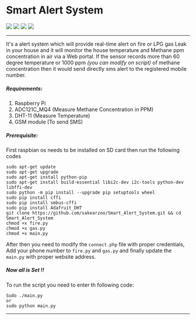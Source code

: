 # **Smart Alert System**
![](https://img.shields.io/badge/Release-V1.0.0-blue.svg)  ![](https://img.shields.io/badge/Build-Stable-green.svg) ![](https://img.shields.io/badge/License-MIT-red.svg) ![](https://img.shields.io/badge/By-Sheikh%20Nawab%20Arzoo-red.svg?style=social&logo=appveyor)

------------

It's a alert system which will provide real-time alert on fire or LPG gas Leak in your house and it will monitor the house temperature and Methane ppm concentration in air via a Web portal. If the sensor records more than 60 degree temperature or 1000 ppm *(you can modify on script)* of methane concentration then it would send directly sms alert to the registered mobile number.  

##### Requirements:
1. Raspberry Pi
2. ADC121C_MQ4 (Measure Methane Concentration in PPM)
3. DHT-11 (Measure Temperature)
4. GSM module (To send SMS)

##### Prerequisite:
First raspbian os needs to be installed on SD card then run the following codes
````
sudo apt-get update
sudo apt-get upgrade
sudo apt-get install python-pip
sudo apt-get install build-essential libi2c-dev i2c-tools python-dev libffi-dev
sudo python -m pip install --upgrade pip setuptools wheel
sudo pip install cffi
sudo pip install smbus-cffi
sudo pip install Adafruit_DHT
git clone https://github.com/sakearzoo/Smart_Alert_System.git && cd Smart_Alert_System
chmod +x fire.py
chmod +x gas.py
chmod +x main.py
````

After then you need to modify the `connect.php` file with proper credentials, Add your phone number to `fire.py` and `gas.py` and finally update the `main.py` with proper website address.

##### Now all is Set !!

To run the script you need to enter th following code:
````
Sudo ./main.py
or
sudo python main.py
````

---------